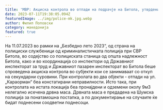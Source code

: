 ```yaml
---
title: 'МВР: Акциска контрола во отпади на подрачје на Битола, утврдени неправилности, пронајдена и нелегално исечена дрвна маса - 11 ЈУЛИ 2023'
date: 2023-07-11T19:38:05.094Z
featuredImage: ../img/police-mk.jpg.webp
author: Филип Поповски
category: македонија
featured: true
---
```

На 11.07.2023 во рамки на „Безбедно лето 2023“, од страна на полициски службеници од криминалистичката полиција при СВР Битола, во содејство со полициската станица од општа надлежност Битола, како и во координација со инспектори од Државниот инспекторат за труд  и Државниот пазарен инспекторат во Битола беше спроведена акциска контрола во субјекти кои се занимаваат со откуп на секундарни суровини. 
При контролата во два објекти - отпади на ул.„Караорман“ беа констатирани неправилности. Исто така, при контролата на истата локација беа пронајдени и одземени околу 9м3 нелегално исечена дрвна маса. Дрвната маса е предадена на Шумска полиција за понатамошна постапка, а по документирање на случаите ќе бидат поднесени соодветни поднесоци.
 
